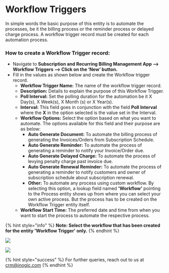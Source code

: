 # Workflow Triggers

In simple words the basic purpose of this entity is to automate the processes, be it the billing process or the reminder process or delayed charge process. A workflow trigger record must be created for each automation process.&#x20;

### How to create a Workflow Trigger record:

* Navigate to **Subscription and Recurring Billing Management App --> Workflow Triggers --> Click on the ‘New’ button.**
* Fill in the values as shown below and create the Workflow trigger record.
  * **Workflow Trigger Name:** The name of the workflow trigger record.&#x20;
  * **Description:** Details to explain the purpose of this Workflow Trigger.&#x20;
  * **Poll Interval:** Set the polling duration for the automation be it X Day(s), X Week(s), X Month (s) or X Year(s).&#x20;
  * **Interval:** This field goes in conjunction with the field **Poll Interval** where the **X** in the option selected is the value set in the Interval.&#x20;
  * **Workflow Options:** Select the option based on what you want to automate. The options available for this field and their purpose are as below:
    * **Auto Generate Document:** To automate the billing process of generating the Invoices/Orders from Subscription Schedule.&#x20;
    * **Auto Generate Reminder:** To automate the process of generating a reminder to notify your Invoice/Order due.&#x20;
    * **Auto Generate Delayed Charge:** To automate the process of levying penalty charge past invoice due.&#x20;
    * **Auto Generate Renewal Reminder:** To automate the process of generating a reminder to notify customers and owner of subscription schedule about subscription renewal.
    * **Other:** To automate any process using custom workflow. By selecting this option, a lookup field named **'Workflow'** pointing to the Process entity shows up from where you can select your own active process. But the process has to be created on the Workflow Trigger entity itself.
  * **Workflow Start Time:** The preferred date and time from when you want to start the process to automate the respective process.

{% hint style="info" %}
**Note: Select the workflow that has been created for the entity 'Workflow Trigger' only.**
{% endhint %}

![](<../../.gitbook/assets/Work Trig\_1.png>)

![](<../../.gitbook/assets/Work Trig\_2.png>)

{% hint style="success" %}
For further queries, reach out to us at [crm@inogic.com](mailto:crm@inogic.com)
{% endhint %}

